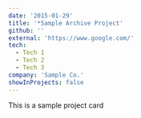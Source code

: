 ```yaml
---
date: '2015-01-29'
title: '*Sample Archive Project'
github: ''
external: 'https://www.google.com/'
tech:
  - Tech 1
  - Tech 2
  - Tech 3
company: 'Sample Co.'
showInProjects: false
---
```


This is a sample project card
